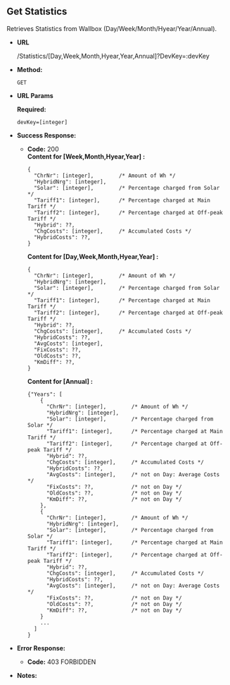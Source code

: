 **Get Statistics**
----

Retrieves Statistics from Wallbox (Day/Week/Month/Hyear/Year/Annual).

* **URL**

  /Statistics/[Day,Week,Month,Hyear,Year,Annual]?DevKey=:devKey

* **Method:**
  
  `GET`
  
*  **URL Params**

   **Required:**
 
   `devKey=[integer]`

* **Success Response:**
  
  * **Code:** 200 <br />
    **Content for [Week,Month,Hyear,Year] :** 
    
    ```
    {
      "ChrNr": [integer],        /* Amount of Wh */
      "HybridNrg": [integer], 
      "Solar": [integer],        /* Percentage charged from Solar */
      "Tariff1": [integer],      /* Percentage charged at Main Tariff */
      "Tariff2": [integer],      /* Percentage charged at Off-peak Tariff */
      "Hybrid": ??,
      "ChgCosts": [integer],     /* Accumulated Costs */
      "HybridCosts": ??,
    }
    ```
    **Content for [Day,Week,Month,Hyear,Year] :** 
    
    ```
    {
      "ChrNr": [integer],        /* Amount of Wh */
      "HybridNrg": [integer], 
      "Solar": [integer],        /* Percentage charged from Solar */
      "Tariff1": [integer],      /* Percentage charged at Main Tariff */
      "Tariff2": [integer],      /* Percentage charged at Off-peak Tariff */
      "Hybrid": ??,
      "ChgCosts": [integer],     /* Accumulated Costs */
      "HybridCosts": ??,
      "AvgCosts": [integer],     
      "FixCosts": ??,            
      "OldCosts": ??,            
      "KmDiff": ??,              
    }
    ```
    **Content for [Annual] :** 
    
    ```
    {"Years": [
        {
          "ChrNr": [integer],        /* Amount of Wh */
          "HybridNrg": [integer], 
          "Solar": [integer],        /* Percentage charged from Solar */
          "Tariff1": [integer],      /* Percentage charged at Main Tariff */
          "Tariff2": [integer],      /* Percentage charged at Off-peak Tariff */
          "Hybrid": ??,
          "ChgCosts": [integer],     /* Accumulated Costs */
          "HybridCosts": ??,
          "AvgCosts": [integer],     /* not on Day: Average Costs */
          "FixCosts": ??,            /* not on Day */
          "OldCosts": ??,            /* not on Day */
          "KmDiff": ??,              /* not on Day */
        },
        {
          "ChrNr": [integer],        /* Amount of Wh */
          "HybridNrg": [integer], 
          "Solar": [integer],        /* Percentage charged from Solar */
          "Tariff1": [integer],      /* Percentage charged at Main Tariff */
          "Tariff2": [integer],      /* Percentage charged at Off-peak Tariff */
          "Hybrid": ??,
          "ChgCosts": [integer],     /* Accumulated Costs */
          "HybridCosts": ??,
          "AvgCosts": [integer],     /* not on Day: Average Costs */
          "FixCosts": ??,            /* not on Day */
          "OldCosts": ??,            /* not on Day */
          "KmDiff": ??,              /* not on Day */
        }
        ...
      ]
    }
    ```
 
* **Error Response:**

  * **Code:** 403 FORBIDDEN

* **Notes:**

